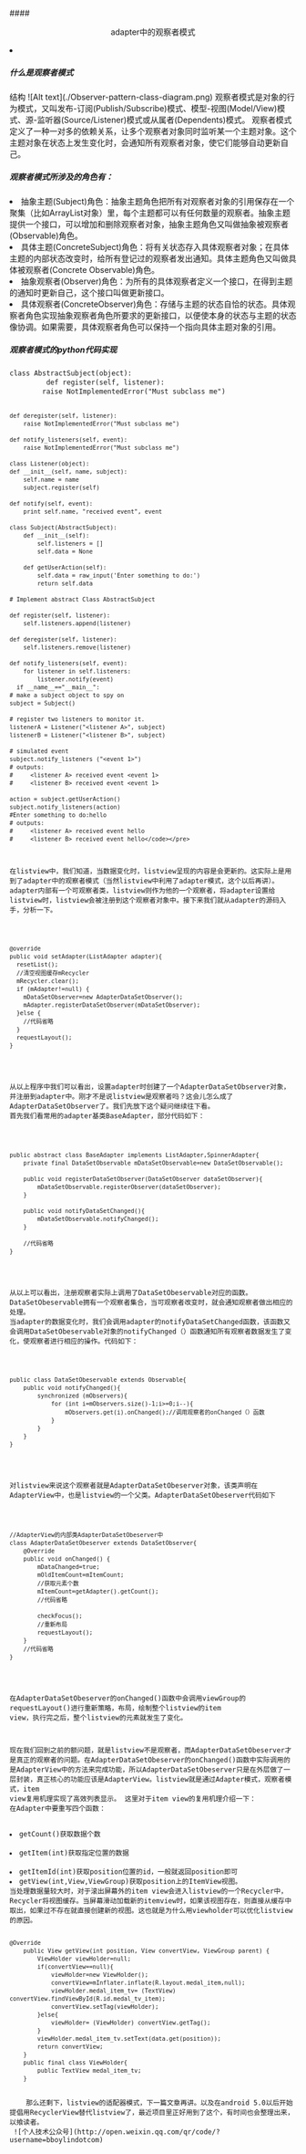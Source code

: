 ####<center>adapter中的观察者模式</center>
<li><h5>什么是观察者模式</h5></li>
结构
![Alt text](./Observer-pattern-class-diagram.png)
观察者模式是对象的行为模式，又叫发布-订阅(Publish/Subscribe)模式、模型-视图(Model/View)模式、源-监听器(Source/Listener)模式或从属者(Dependents)模式。
观察者模式定义了一种一对多的依赖关系，让多个观察者对象同时监听某一个主题对象。这个主题对象在状态上发生变化时，会通知所有观察者对象，使它们能够自动更新自己。
<h5>观察者模式所涉及的角色有：</h5>
<li>抽象主题(Subject)角色：抽象主题角色把所有对观察者对象的引用保存在一个聚集（比如ArrayList对象）里，每个主题都可以有任何数量的观察者。抽象主题提供一个接口，可以增加和删除观察者对象，抽象主题角色又叫做抽象被观察者(Observable)角色。</li>
<li>具体主题(ConcreteSubject)角色：将有关状态存入具体观察者对象；在具体主题的内部状态改变时，给所有登记过的观察者发出通知。具体主题角色又叫做具体被观察者(Concrete Observable)角色。</li>
<li>抽象观察者(Observer)角色：为所有的具体观察者定义一个接口，在得到主题的通知时更新自己，这个接口叫做更新接口。</li>
<li>具体观察者(ConcreteObserver)角色：存储与主题的状态自恰的状态。具体观察者角色实现抽象观察者角色所要求的更新接口，以便使本身的状态与主题的状态 像协调。如果需要，具体观察者角色可以保持一个指向具体主题对象的引用。</li>
<h5>观察者模式的python代码实现</h5>
<pre><code>class AbstractSubject(object):
		 def register(self, listener):
        raise NotImplementedError("Must subclass me")
 
    def deregister(self, listener):
        raise NotImplementedError("Must subclass me")
 
    def notify_listeners(self, event):
        raise NotImplementedError("Must subclass me")
 
	class Listener(object):
    def __init__(self, name, subject):
        self.name = name
        subject.register(self)
 
    def notify(self, event):
        print self.name, "received event", event
 
	class Subject(AbstractSubject):
	    def __init__(self):
	        self.listeners = []
	        self.data = None

	    def getUserAction(self):
	        self.data = raw_input('Enter something to do:')
	        return self.data

    # Implement abstract Class AbstractSubject

    def register(self, listener):
        self.listeners.append(listener)
 
    def deregister(self, listener):
        self.listeners.remove(listener)
 
    def notify_listeners(self, event):
        for listener in self.listeners:
            listener.notify(event)
	  if __name__=="__main__":
    # make a subject object to spy on
    subject = Subject()
 
    # register two listeners to monitor it.
    listenerA = Listener("<listener A>", subject)
    listenerB = Listener("<listener B>", subject)
 
    # simulated event
    subject.notify_listeners ("<event 1>")
    # outputs:
    #     <listener A> received event <event 1>
    #     <listener B> received event <event 1>
 
    action = subject.getUserAction()
    subject.notify_listeners(action)
    #Enter something to do:hello
    # outputs:
    #     <listener A> received event hello
    #     <listener B> received event hello</code></pre>
在listview中，我们知道，当数据变化时，listview呈现的内容是会更新的。这实际上是用到了adapter中的观察者模式（当然listview中利用了adapter模式，这个以后再讲）。adapter内部有一个可观察者类，listview则作为他的一个观察者，将adapter设置给listview时，listview会被注册到这个观察者对象中。接下来我们就从adapter的源码入手，分析一下。
<pre><code>
@override
public void setAdapter(ListAdapter adapter){
  resetList();
  //清空视图缓存mRecycler
  mRecycler.clear();
  if (mAdapter!=null) {
    mDataSetObserver=new AdapterDataSetObserver();
    mAdapter.registerDataSetObserver(mDataSetObserver);
  }else {
    //代码省略
  }
  requestLayout();
}</code></pre>
从以上程序中我们可以看出，设置adapter时创建了一个AdapterDataSetObserver对象，并注册到adapter中。刚才不是说listview是观察者吗？这会儿怎么成了AdapterDataSetObserver了。我们先放下这个疑问继续往下看。
首先我们看常用的adapter基类BaseAdapter，部分代码如下：
<pre><code>
public abstract class BaseAdapter implements ListAdapter,SpinnerAdapter{
    private final DataSetObservable mDataSetObservable=new DataSetObservable();
    
    public void registerDataSetObserver(DataSetObserver dataSetObserver){
        mDataSetObservable.registerObserver(dataSetObserver);
    }
    
    public void notifyDataSetChanged(){
        mDataSetObservable.notifyChanged();
    }
    
    //代码省略
}</code></pre>
从以上可以看出，注册观察者实际上调用了DataSetObeservable对应的函数。DataSetObeservable拥有一个观察者集合，当可观察者改变时，就会通知观察者做出相应的处理。
当adapter的数据变化时，我们会调用adapter的notifyDataSetChanged函数，该函数又会调用DataSetObeservable对象的notifyChanged（）函数通知所有观察者数据发生了变化，使观察者进行相应的操作。代码如下：
<pre><code>
public class DataSetObeservable extends Observable<DataSetObeserver>{
    public void notifyChanged(){
        synchronized (mObservers){
            for (int i=mObservers.size()-1;i>=0;i--){
                mObservers.get(i).onChanged();//调用观察者的onChanged（）函数
            }
        }
    }
}</code></pre>
对listview来说这个观察者就是AdapterDataSetObeserver对象，该类声明在AdapterView中，也是listview的一个父类。AdapterDataSetObeserver代码如下
<pre><code>
//AdapterView的内部类AdapterDataSetObeserver中
class AdapterDataSetObeserver extends DataSetObserver{
    @Override
    public void onChanged() {
        mDataChanged=true;
        mOldItemCount=mItemCount;
        //获取元素个数
        mItemCount=getAdapter().getCount();
        //代码省略
        
        checkFocus();
        //重新布局
        requestLayout();
    }
    //代码省略
}
</code></pre>
在AdapterDataSetObeserver的onChanged()函数中会调用viewGroup的requestLayout()进行重新策略，布局，绘制整个listview的item view，执行完之后，整个listview的元素就发生了变化。

现在我们回到之前的额问题，就是listview不是观察者，而AdapterDataSetObeserver才是真正的观察者的问题。在AdapterDataSetObeserver的onChanged()函数中实际调用的是AdapterView中的方法来完成功能，所以AdapterDataSetObeserver只是在外层做了一层封装，真正核心的功能应该是AdapterView。listview就是通过Adapter模式，观察者模式，item view复用机理实现了高效列表显示。
这里对于item view的复用机理介绍一下：
在Adapter中要重写四个函数：
<li>getCount()获取数据个数</li>
<li>getItem(int)获取指定位置的数据</li>
<li>getItemId(int)获取position位置的id，一般就返回position即可
<li>getView(int,View,ViewGroup)获取position上的ItemView视图。
当处理数据量较大时，对于滚出屏幕外的item view会进入listview的一个Recycler中，Recycler将视图缓存。当屏幕滑动加载新的itemview时，如果该视图存在，则直接从缓存中取出，如果过不存在就直接创建新的视图。这也就是为什么用viewholder可以优化listview的原因。
<pre><code>
@Override
    public View getView(int position, View convertView, ViewGroup parent) {
        ViewHolder viewHolder=null;
        if(convertView==null){
            viewHolder=new ViewHolder();
            convertView=mInflater.inflate(R.layout.medal_item,null);
            viewHolder.medal_item_tv= (TextView) convertView.findViewById(R.id.medal_tv_item);
            convertView.setTag(viewHolder);
        }else{
            viewHolder= (ViewHolder) convertView.getTag();
        }
        viewHolder.medal_item_tv.setText(data.get(position));
        return convertView;
    }
    public final class ViewHolder{
        public TextView medal_item_tv;
    }</code></pre>
    那么还剩下，listview的适配器模式，下一篇文章再讲。以及在android 5.0以后开始提倡用RecyclerView替代listview了，最近项目里正好用到了这个，有时间也会整理出来，以飨读者。
 ![个人技术公众号](http://open.weixin.qq.com/qr/code/?username=bboylindotcom)